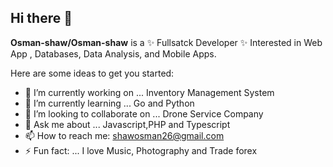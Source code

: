 ## Hi there 👋

**Osman-shaw/Osman-shaw** is a ✨ Fullsatck Developer ✨ Interested in  Web App , Databases, Data Analysis, and Mobile Apps.

Here are some ideas to get you started:

- 🔭 I’m currently working on ... Inventory Management System
- 🌱 I’m currently learning ... Go and Python
- 👯 I’m looking to collaborate on ... Drone Service Company
- 💬 Ask me about ... Javascript,PHP and Typescript
- 📫 How to reach me: shawosman26@gmail.com
- ⚡ Fun fact: ... I love Music, Photography and Trade forex 

